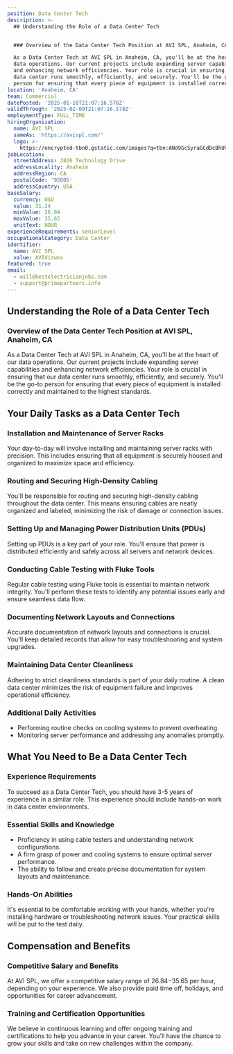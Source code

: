 ```yaml
---
position: Data Center Tech
description: >-
  ## Understanding the Role of a Data Center Tech


  ### Overview of the Data Center Tech Position at AVI SPL, Anaheim, CA

  As a Data Center Tech at AVI SPL in Anaheim, CA, you'll be at the heart of our
  data operations. Our current projects include expanding server capabilities
  and enhancing network efficiencies. Your role is crucial in ensuring that our
  data center runs smoothly, efficiently, and securely. You'll be the go-to
  person for ensuring that every piece of equipment is installed correctly a...
location: 'Anaheim, CA'
team: Commercial
datePosted: '2025-01-10T21:07:16.578Z'
validThrough: '2025-02-09T21:07:16.578Z'
employmentType: FULL_TIME
hiringOrganization:
  name: AVI SPL
  sameAs: 'https://avispl.com/'
  logo: >-
    https://encrypted-tbn0.gstatic.com/images?q=tbn:ANd9GcSyraGCdDcBhUVCLjb9MI2McsVysMD7wjYlIQ&s
jobLocation:
  streetAddress: 3826 Technology Drive
  addressLocality: Anaheim
  addressRegion: CA
  postalCode: '92805'
  addressCountry: USA
baseSalary:
  currency: USD
  value: 31.24
  minValue: 26.84
  maxValue: 35.65
  unitText: HOUR
experienceRequirements: seniorLevel
occupationalCategory: Data Center
identifier:
  name: AVI SPL
  value: AVIdizwos
featured: true
email:
  - will@bestelectricianjobs.com
  - support@primepartners.info
---
```




## Understanding the Role of a Data Center Tech

### Overview of the Data Center Tech Position at AVI SPL, Anaheim, CA
As a Data Center Tech at AVI SPL in Anaheim, CA, you'll be at the heart of our data operations. Our current projects include expanding server capabilities and enhancing network efficiencies. Your role is crucial in ensuring that our data center runs smoothly, efficiently, and securely. You'll be the go-to person for ensuring that every piece of equipment is installed correctly and maintained to the highest standards.

## Your Daily Tasks as a Data Center Tech

### Installation and Maintenance of Server Racks
Your day-to-day will involve installing and maintaining server racks with precision. This includes ensuring that all equipment is securely housed and organized to maximize space and efficiency.

### Routing and Securing High-Density Cabling
You'll be responsible for routing and securing high-density cabling throughout the data center. This means ensuring cables are neatly organized and labeled, minimizing the risk of damage or connection issues.

### Setting Up and Managing Power Distribution Units (PDUs)
Setting up PDUs is a key part of your role. You'll ensure that power is distributed efficiently and safely across all servers and network devices.

### Conducting Cable Testing with Fluke Tools
Regular cable testing using Fluke tools is essential to maintain network integrity. You'll perform these tests to identify any potential issues early and ensure seamless data flow.

### Documenting Network Layouts and Connections
Accurate documentation of network layouts and connections is crucial. You'll keep detailed records that allow for easy troubleshooting and system upgrades.

### Maintaining Data Center Cleanliness
Adhering to strict cleanliness standards is part of your daily routine. A clean data center minimizes the risk of equipment failure and improves operational efficiency.

### Additional Daily Activities
- Performing routine checks on cooling systems to prevent overheating.
- Monitoring server performance and addressing any anomalies promptly.

## What You Need to Be a Data Center Tech

### Experience Requirements
To succeed as a Data Center Tech, you should have 3-5 years of experience in a similar role. This experience should include hands-on work in data center environments.

### Essential Skills and Knowledge
- Proficiency in using cable testers and understanding network configurations.
- A firm grasp of power and cooling systems to ensure optimal server performance.
- The ability to follow and create precise documentation for system layouts and maintenance.

### Hands-On Abilities
It's essential to be comfortable working with your hands, whether you're installing hardware or troubleshooting network issues. Your practical skills will be put to the test daily.

## Compensation and Benefits

### Competitive Salary and Benefits
At AVI SPL, we offer a competitive salary range of $26.84-$35.65 per hour, depending on your experience. We also provide paid time off, holidays, and opportunities for career advancement.

### Training and Certification Opportunities
We believe in continuous learning and offer ongoing training and certifications to help you advance in your career. You'll have the chance to grow your skills and take on new challenges within the company.